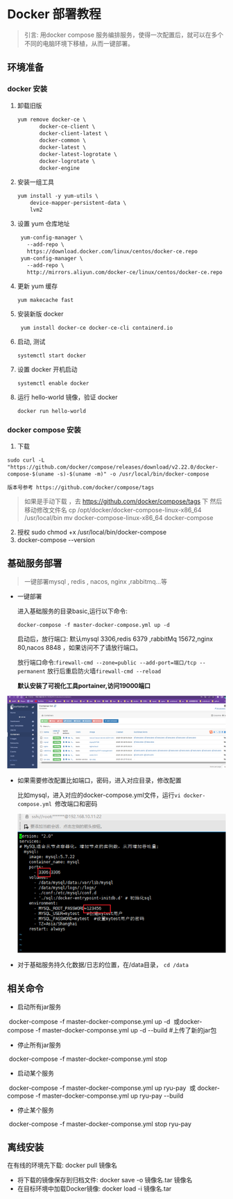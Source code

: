 # Docker 部署教程

> 引言:  用docker compose 服务编排服务，使得一次配置后，就可以在多个不同的电脑环境下移植，从而一键部署。

## 环境准备

### docker 安装

1. 卸载旧版

   ```
   yum remove docker-ce \
          docker-ce-client \
          docker-client-latest \
          docker-common \
          docker-latest \
          docker-latest-logrotate \
          docker-logrotate \
          docker-engine
   ```

2. 安装一组工具

   ```
   yum install -y yum-utils \
       device-mapper-persistent-data \
       lvm2
   ```

3. 设置 yum 仓库地址

   ```
    yum-config-manager \
      --add-repo \
      https://download.docker.com/linux/centos/docker-ce.repo
    yum-config-manager \
      --add-repo \
      http://mirrors.aliyun.com/docker-ce/linux/centos/docker-ce.repo
   ```

4. 更新 yum 缓存

   ```
   yum makecache fast
   ```

5. 安装新版 docker

   ```
    yum install docker-ce docker-ce-cli containerd.io
   ```

6. 启动, 测试

   ```
   systemctl start docker
   ```

7. 设置 docker 开机启动

   ```
   systemctl enable docker
   ```

8. 运行 hello-world 镜像，验证 docker

   ```
   docker run hello-world
   ```

### docker compose 安装

1. 下载
```
sudo curl -L "https://github.com/docker/compose/releases/download/v2.22.0/docker-compose-$(uname -s)-$(uname -m)" -o /usr/local/bin/docker-compose
```
    版本号参考 https://github.com/docker/compose/tags
> 如果是手动下载 ，去 https://github.com/docker/compose/tags 下
> 然后移动修改文件名
      cp /opt/docker/docker-compose-linux-x86_64 /usr/local/bin 
      mv docker-compose-linux-x86_64 docker-compose

2. 授权
    sudo chmod +x /usr/local/bin/docker-compose
3. docker-compose --version



## 基础服务部署

> 一键部署mysql , redis , nacos, nginx ,rabbitmq...等

- 一键部署

  进入基础服务的目录basic,运行以下命令:

  ```
  docker-compose -f master-docker-compose.yml up -d
  ```

  启动后，放行端口: 默认mysql 3306,redis 6379 ,rabbitMq 15672,nginx 80,nacos 8848 ，如果访问不了请放行端口。

  放行端口命令:`firewall-cmd --zone=public --add-port=端口/tcp --permanent` 放行后重启防火墙`firewall-cmd --reload`

  **默认安装了可视化工具portainer,访问19000端口**

![](./doc/img/image-20230928151349125.png)

- 如果需要修改配置比如端口，密码，进入对应目录，修改配置

  比如mysql，进入对应的docker-compose.yml文件，运行`vi docker-compose.yml `修改端口和密码

  ![](./doc/img/image-20230928151841159.png)

- 对于基础服务持久化数据/日志的位置，在/data目录， `cd /data`

## 相关命令

- 启动所有jar服务

​      docker-compose -f master-docker-componse.yml up -d
​      或docker-compose -f master-docker-componse.yml up -d --build  #上传了新的jar包

- 停止所有jar服务

​    docker-compose -f master-docker-componse.yml stop

- 启动某个服务

​    docker-compose -f master-docker-componse.yml up ryu-pay
​    或 docker-compose -f master-docker-componse.yml up ryu-pay --build

- 停止某个服务

​    docker-compose -f master-docker-componse.yml stop ryu-pay

## 离线安装

在有线的环境先下载: docker pull 镜像名

- 将下载的镜像保存到归档文件: docker save -o 镜像名.tar 镜像名
- 在目标环境中加载Docker镜像: docker load -i 镜像名.tar


